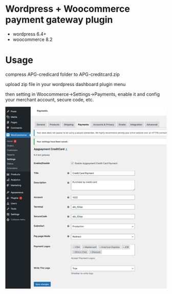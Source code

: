 # Wordpress + Woocommerce payment gateway plugin

- wordpress 6.4+
- woocommerce 8.2

# Usage

compress APG-credicard folder to APG-creditcard.zip

upload zip file in your wordpress dashboard plugin menu

then setting in Woocommerce->Settings->Payments, enable it and config your merchant account, secure code, etc.

![img](tutorial-img.png)

